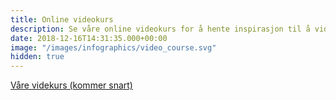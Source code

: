 ```yaml
---
title: Online videokurs
description: Se våre online videokurs for å hente inspirasjon til å videreutvikle din innkjøpskompetanse
date: 2018-12-16T14:31:35.000+00:00
image: "/images/infographics/video_course.svg"
hidden: true
---
```

<a href="#" class="btn btn-primary green btn-lg">Våre videkurs (kommer snart)</a>